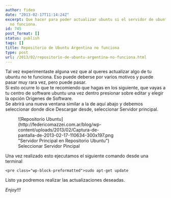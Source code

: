```yaml
---
author: fideo
date: "2013-02-17T11:14:24Z"
excerpt: Que hacer para poder actualizar ubuntu si el servidor de ubuntu argentina
  no funciona.
id: 745
post_format: []
status: publish
tags: []
title: Repositorio de Ubuntu Argentina no funciona
type: post
url: /2013/02/repositorio-de-ubuntu-argentina-no-funciona.html
---
```

Tal vez experimentaste alguna vez que al queres actualizar algo de tu ubuntu no te funciona. Eso puede deberse por varios motivos y puede pasar muy rara vez, pero puede pasar.  
Si esto ocurre lo que te recomiendo que hagas en los siguiente, que vayas a tu centro de software ubuntu una vez dentro presionar sobre editar y elegir la opción Origenes de Software.  
Se abrirá una nueva ventana similar a la de aquí abajo y debemos seleccionar donde dice Descargar desde, seleccionar Servidor principal.

<figure aria-describedby="caption-attachment-746" class="wp-caption alignnone" id="attachment_746" style="width: 300px">![Repositorio Ubuntu](http://federicomazzei.com.ar/blog/wp-content/uploads/2013/02/Captura-de-pantalla-de-2013-02-17-110634-300x197.png "Servidor Principal en Repositorio Ubuntu")<figcaption class="wp-caption-text" id="caption-attachment-746">Seleccionar Servidor Pincipal</figcaption></figure>

Una vez realizado esto ejecutamos el siguiente comando desde una terminal

```
<pre class="wp-block-preformatted">sudo apt-get update
```

Listo ya podremos realizar las actualizaciones deseadas.

*Enjoy!!!*
